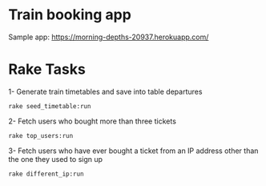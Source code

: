 # Train booking app
Sample app: https://morning-depths-20937.herokuapp.com/

# Rake Tasks
1- Generate train timetables and save into table departures
```
rake seed_timetable:run
```
2- Fetch users who bought more than three tickets
```
rake top_users:run
```
3- Fetch users who have ever bought a ticket from an IP address other than the one they used to sign up
```
rake different_ip:run
```
